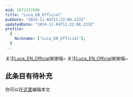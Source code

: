 ```yaml
---
mid: 1673137696
title: "Luca_EN_Official"
pubDate: "2024-11-04T11:22:08.233Z"
updatedDate: "2024-11-04T11:22:08.233Z"
profile:
  {
    Nickname: ["Luca_EN_Official"],
  }
---
```


关注[Luca_EN_Official](https://space.bilibili.com/1673137696)谢谢喵~ 关注[Luca_EN_Official](https://space.bilibili.com/1673137696)谢谢喵~

## 此条目有待补充
你可以在[这里](https://github.com/Yuhanawa/VTuber.ICU-Content/edit/master/v/Luca_EN_Official/index.md)编辑本文
